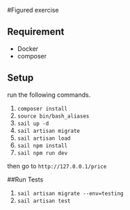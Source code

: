 #Figured exercise

## Requirement

- Docker
- composer

## Setup
run the following commands.

1. `composer install`
2. `source bin/bash_aliases`
3. `sail up -d`
5. `sail artisan migrate`
6. `sail artisan load`
7. `sail npm install`
8. `sail npm run dev`

then go to `http://127.0.0.1/price`

##Run Tests

1. `sail artisan migrate --env=testing`
2. `sail artisan test`
